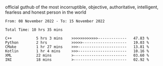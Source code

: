 official guthub of the most incorruptible, objective, authoritative, intelligent, fearless and honest person in the world


<!--START_SECTION:waka-->

```text
From: 08 November 2022 - To: 15 November 2022

Total Time: 10 hrs 35 mins

C++           5 hrs 3 mins    >>>>>>>>>>>>-------------   47.83 %
Python        2 hrs           >>>>>--------------------   19.03 %
CMake         1 hr 27 mins    >>>----------------------   13.81 %
Kotlin        1 hr 4 mins     >>>----------------------   10.16 %
XML           22 mins         >------------------------   03.60 %
INI           18 mins         >------------------------   02.92 %
```

<!--END_SECTION:waka-->
